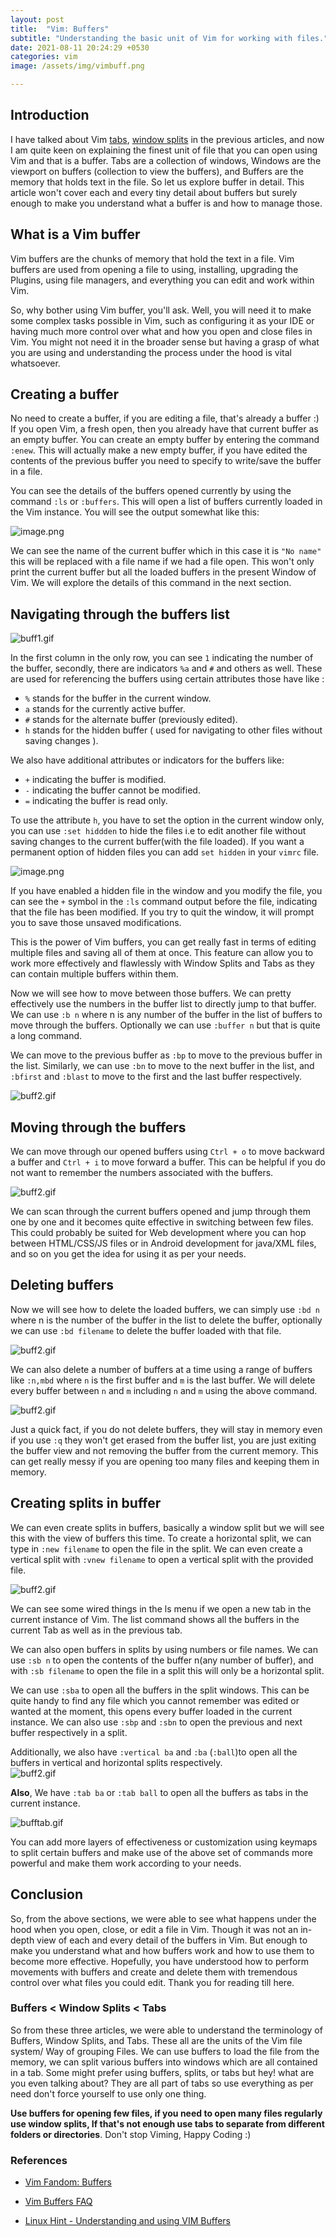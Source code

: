 ```yaml
---
layout: post
title:  "Vim: Buffers"
subtitle: "Understanding the basic unit of Vim for working with files."
date: 2021-08-11 20:24:29 +0530
categories: vim 
image: /assets/img/vimbuff.png

---
```


## Introduction


I have talked about Vim [tabs](https://mr-destructive.github.io/techstructive-blog/vim/2021/08/03/Vim-Tabs.html),  [window splits](https://mr-destructive.github.io/techstructive-blog/vim/2021/08/06/Vim-Window-Splits.html)  in the previous articles, and now I am quite keen on explaining the finest unit of file that you can open using Vim and that is a buffer. Tabs are a collection of windows, Windows are the viewport on buffers (collection to view the buffers), and Buffers are the memory that holds text in the file. So let us explore buffer in detail. This article won't cover each and every tiny detail about buffers but surely enough to make you understand what a buffer is and how to manage those.

## What is a Vim buffer

Vim buffers are the chunks of memory that hold the text in a file. Vim buffers are used from opening a file to using, installing, upgrading the Plugins, using file managers, and everything you can edit and work within Vim. 

So, why bother using Vim buffer, you'll ask. Well, you will need it to make some complex tasks possible in Vim, such as configuring it as your IDE or having much more control over what and how you open and close files in Vim. You might not need it in the broader sense but having a grasp of what you are using and understanding the process under the hood is vital whatsoever. 

## Creating a buffer

No need to create a buffer, if you are editing a file, that's already a buffer :) If you open Vim, a fresh open, then you already have that current buffer as an empty buffer. You can create an empty buffer by entering the command `:enew`. This will actually make a new empty buffer, if you have edited the contents of the previous buffer you need to specify to write/save the buffer in a file.

You can see the details of the buffers opened currently by using the command `:ls` or `:buffers`. This will open a list of buffers currently loaded in the Vim instance. You will see the output somewhat like this:

![image.png](https://cdn.hashnode.com/res/hashnode/image/upload/v1628681203173/qSSRrlB2J.png)

We can see the name of the current buffer which in this case it is `"No name"` this will be replaced with a file name if we had a file open. This won't only print the current buffer but all the loaded buffers in the present Window of Vim. We will explore the details of this command in the next section.


## Navigating through the buffers list

![buff1.gif](https://cdn.hashnode.com/res/hashnode/image/upload/v1628681927410/t9DDPbDEs.gif)

In the first column in the only row, you can see `1` indicating the number of the buffer, secondly, there are indicators `%a` and `#` and others as well. These are used for referencing the buffers using certain attributes those have like :

- `%` stands for the buffer in the current window.
- `a` stands for the currently active buffer.
- `#` stands for the alternate buffer (previously edited).
- `h` stands for the hidden buffer ( used for navigating to other files without saving changes ).

We also have additional attributes or indicators for the buffers like:

- `+` indicating the buffer is modified.
- `-` indicating the buffer cannot be modified. 
- `=` indicating the buffer is read only.

To use the attribute `h`, you have to set the option in the current window only, you can use `:set hiddden` to hide the files i.e to edit another file without saving changes to the current buffer(with the file loaded).  If you want a permanent option of hidden files you can add `set hidden` in your `vimrc` file.

![image.png](https://cdn.hashnode.com/res/hashnode/image/upload/v1628683076849/lWQ2ZEj0E.png)

If you have enabled a hidden file in the window and you modify the file, you can see the `+` symbol in the `:ls` command output before the file, indicating that the file has been modified. If you try to quit the window, it will prompt you to save those unsaved modifications.  

This is the power of Vim buffers, you can get really fast in terms of editing multiple files and saving all of them at once. This feature can allow you to work more effectively and flawlessly with Window Splits and Tabs as they can contain multiple buffers within them. 

Now we will see how to move between those buffers. We can pretty effectively use the numbers in the buffer list to directly jump to that buffer. We can use `:b n` where n is any number of the buffer in the list of buffers to move through the buffers. Optionally we can use `:buffer n` but that is quite a long command. 

We can move to the previous buffer as `:bp`  to move to the previous buffer in the list. Similarly, we can use `:bn` to move to the next buffer in the list, and `:bfirst` and `:blast` to move to the first and the last buffer respectively.  

![buff2.gif](https://cdn.hashnode.com/res/hashnode/image/upload/v1628684713072/QzqBC99NV.gif)

## Moving through the buffers

We can move through our opened buffers using `Ctrl + o` to move backward a buffer and `Ctrl + i` to move forward a buffer. This can be helpful if you do not want to remember the numbers associated with the buffers. 

![buff2.gif](https://cdn.hashnode.com/res/hashnode/image/upload/v1628689030442/KNDDAlJpN.gif)

We can scan through the current buffers opened and jump through them one by one and it becomes quite effective in switching between few files. This could probably be suited for Web development where you can hop between HTML/CSS/JS files or in Android development for java/XML files, and so on you get the idea for using it as per your needs.

## Deleting buffers

Now we will see how to delete the loaded buffers, we can simply use `:bd n` where n is the number of the buffer in the list to delete the buffer, optionally we can use `:bd filename` to delete the buffer loaded with that file. 

![buff2.gif](https://cdn.hashnode.com/res/hashnode/image/upload/v1628685481565/m4bBHPf5C.gif)

We can also delete a number of buffers at a time using a range of buffers like `:n,mbd` where `n` is the first buffer and `m` is the last buffer. We will delete every buffer between `n` and `m` including `n` and `m` using the above command. 

![buff2.gif](https://cdn.hashnode.com/res/hashnode/image/upload/v1628685657441/s4rJ_CRRQ.gif)

Just a quick fact, if you do not delete buffers, they will stay in memory even if you use `:q` they won't get erased from the buffer list, you are just exiting the buffer view and not removing the buffer from the current memory. This can get really messy if you are opening too many files and keeping them in memory. 

## Creating splits in buffer

We can even create splits in buffers, basically a window split but we will see this with the view of buffers this time. To create a horizontal split, we can type in `:new filename` to open the file in the split. We can even create a vertical split with `:vnew filename` to open a vertical split with the provided file.  

![buff2.gif](https://cdn.hashnode.com/res/hashnode/image/upload/v1628686386964/O2HhFqaKa2.gif)

We can see some wired things in the ls menu if we open a new tab in the current instance of Vim. The list command shows all the buffers in the current Tab as well as in the previous tab.  

We can also open buffers in splits by using numbers or file names. We can use `:sb n` to open the contents of the buffer n(any number of buffer), and with `:sb filename` to open the file in a split this will only be a horizontal split. 

We can use `:sba` to open all the buffers in the split windows. This can be quite handy to find any file which you cannot remember was edited or wanted at the moment, this opens every buffer loaded in the current instance. We can also use `:sbp` and `:sbn` to open the previous and next buffer respectively in a split. 

Additionally, we also have `:vertical ba` and `:ba` (`:ball`)to open all the buffers in vertical and horizontal splits respectively.  
![buff2.gif](https://cdn.hashnode.com/res/hashnode/image/upload/v1628693311069/5y_xbPho7.gif)

**Also**, We have `:tab ba` or `:tab ball` to open all the buffers as tabs in the current instance. 

![bufftab.gif](https://cdn.hashnode.com/res/hashnode/image/upload/v1628693521966/f1RKu4JwM.gif)

You can add more layers of effectiveness or customization using keymaps to split certain buffers and make use of the above set of commands more powerful and make them work according to your needs.

## Conclusion

So, from the above sections, we were able to see what happens under the hood when you open, close, or edit a file in Vim. Though it was not an in-depth view of each and every detail of the buffers in Vim. But enough to make you understand what and how buffers work and how to use them to become more effective. Hopefully, you have understood how to perform movements with buffers and create and delete them with tremendous control over what files you could edit. Thank you for reading till here.   

### Buffers < Window Splits < Tabs

So from these three articles, we were able to understand the terminology of Buffers, Window Splits, and Tabs. These all are the units of the Vim file system/ Way of grouping Files. We can use buffers to load the file from the memory, we can split various buffers into windows which are all contained in a tab. Some might prefer using buffers, splits, or tabs but hey! what are you even talking about? They are all part of tabs so use everything as per need don't force yourself to use only one thing. 

**Use buffers for opening few files, if you need to open many files regularly use window splits, If that's not enough use tabs to separate from different folders or directories**. Don't stop Viming, Happy Coding :)

### References

- [Vim Fandom: Buffers](https://vim.fandom.com/wiki/Buffers)

- [Vim Buffers FAQ](https://vim.fandom.com/wiki/Vim_buffer_FAQ)

- [Linux Hint - Understanding and using VIM Buffers ](https://linuxhint.com/how_vim_buffers_work/)

